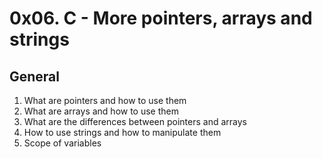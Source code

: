 # 0x06. C - More pointers, arrays and strings
## General
1. What are pointers and how to use them
1. What are arrays and how to use them
1. What are the differences between pointers and arrays
1. How to use strings and how to manipulate them
1. Scope of variables
